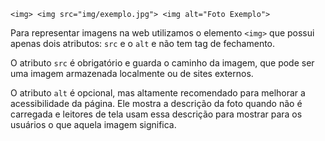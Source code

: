 `<img>
<img src="img/exemplo.jpg">
<img alt="Foto Exemplo">`

Para representar imagens na web utilizamos o elemento `<img>` que possui apenas dois atributos: `src` e o `alt` e não tem tag de fechamento.

O atributo `src` é obrigatório e guarda o caminho da imagem, que pode ser uma imagem armazenada localmente ou de sites externos.

O atributo `alt` é opcional, mas altamente recomendado para melhorar a acessibilidade da página. Ele mostra a descrição da foto quando não é carregada e leitores de tela usam essa descrição para mostrar para os usuários o que aquela imagem significa.